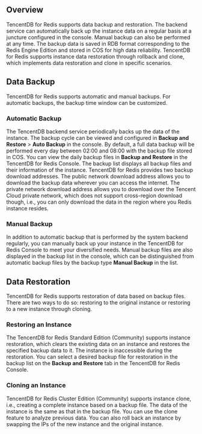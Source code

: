 
## Overview
TencentDB for Redis supports data backup and restoration. The backend service can automatically back up the instance data on a regular basis at a juncture configured in the console. Manual backup can also be performed at any time. The backup data is saved in RDB format corresponding to the Redis Engine Edition and stored in COS for high data reliability. TencentDB for Redis supports instance data restoration through rollback and clone, which implements data restoration and clone in specific scenarios.

## Data Backup
TencentDB for Redis supports automatic and manual backups. For automatic backups, the backup time window can be customized.

### Automatic Backup
The TencentDB backend service periodically backs up the data of the instance. The backup cycle can be viewed and configured in **Backup and Restore** > **Auto Backup** in the console.
By default, a full data backup will be performed every day between 02:00 and 08:00 with the backup file stored in COS. You can view the daily backup files in **Backup and Restore** in the TencentDB for Redis Console.
The backup list displays all backup files and their information of the instance. TencentDB for Redis provides two backup download addresses. The public network download address allows you to download the backup data wherever you can access the internet. The private network download address allows you to download over the Tencent Cloud private network, which does not support cross-region download though, i.e., you can only download the data in the region where you Redis instance resides.

### Manual Backup
In addition to automatic backup that is performed by the system backend regularly, you can manually back up your instance in the TencentDB for Redis Console to meet your diversified needs. Manual backup files are also displayed in the backup list in the console, which can be distinguished from automatic backup files by the backup type **Manual Backup** in the list.

## Data Restoration
TencentDB for Redis supports restoration of data based on backup files. There are two ways to do so: restoring to the original instance or restoring to a new instance through cloning.

### Restoring an Instance
The TencentDB for Redis Standard Edition (Community) supports instance restoration, which clears the existing data on an instance and restores the specified backup data to it. The instance is inaccessible during the restoration. You can select a desired backup file for restoration in the backup list on the **Backup and Restore** tab in the TencentDB for Redis Console.

### Cloning an Instance
TencentDB for Redis Cluster Edition (Community) supports instance clone, i.e., creating a complete instance based on a backup file. The data of the instance is the same as that in the backup file. You can use the clone feature to analyze previous data. You can also roll back an instance by swapping the IPs of the new instance and the original instance.


